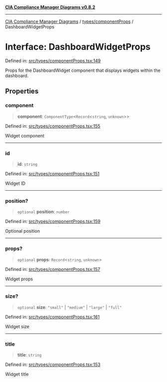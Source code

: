 [**CIA Compliance Manager Diagrams v0.8.2**](../../../README.md)

***

[CIA Compliance Manager Diagrams](../../../modules.md) / [types/componentProps](../README.md) / DashboardWidgetProps

# Interface: DashboardWidgetProps

Defined in: [src/types/componentProps.tsx:149](https://github.com/Hack23/cia-compliance-manager/blob/423c5d261c747ade8ca2550e176aa05168b5a31e/src/types/componentProps.tsx#L149)

Props for the DashboardWidget component that displays widgets within the dashboard.

## Properties

### component

> **component**: `ComponentType`\<`Record`\<`string`, `unknown`\>\>

Defined in: [src/types/componentProps.tsx:155](https://github.com/Hack23/cia-compliance-manager/blob/423c5d261c747ade8ca2550e176aa05168b5a31e/src/types/componentProps.tsx#L155)

Widget component

***

### id

> **id**: `string`

Defined in: [src/types/componentProps.tsx:151](https://github.com/Hack23/cia-compliance-manager/blob/423c5d261c747ade8ca2550e176aa05168b5a31e/src/types/componentProps.tsx#L151)

Widget ID

***

### position?

> `optional` **position**: `number`

Defined in: [src/types/componentProps.tsx:159](https://github.com/Hack23/cia-compliance-manager/blob/423c5d261c747ade8ca2550e176aa05168b5a31e/src/types/componentProps.tsx#L159)

Optional position

***

### props?

> `optional` **props**: `Record`\<`string`, `unknown`\>

Defined in: [src/types/componentProps.tsx:157](https://github.com/Hack23/cia-compliance-manager/blob/423c5d261c747ade8ca2550e176aa05168b5a31e/src/types/componentProps.tsx#L157)

Widget props

***

### size?

> `optional` **size**: `"small"` \| `"medium"` \| `"large"` \| `"full"`

Defined in: [src/types/componentProps.tsx:161](https://github.com/Hack23/cia-compliance-manager/blob/423c5d261c747ade8ca2550e176aa05168b5a31e/src/types/componentProps.tsx#L161)

Widget size

***

### title

> **title**: `string`

Defined in: [src/types/componentProps.tsx:153](https://github.com/Hack23/cia-compliance-manager/blob/423c5d261c747ade8ca2550e176aa05168b5a31e/src/types/componentProps.tsx#L153)

Widget title
